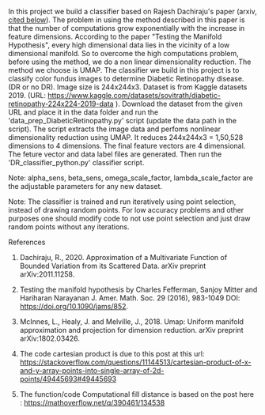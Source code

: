 In this project we build a classifier based on Rajesh Dachiraju's paper (arxiv, [cited below](https://arxiv.org/abs/2011.11258)). The problem in using the method described in this paper is that the number of computations grow exponentially with the increase in feature dimensions. According to the paper "Testing the Manifold Hypothesis", every high dimensional data lies in the vicinity of a low dimensional manifold. So to overcome the high computations problem, before using the method, we do a non linear dimensionality reduction. The method we choose is UMAP.
The classifier we build in this project is to classify color fundus images to determine Diabetic Retinopathy disease. (DR or no DR). Image size is 244x244x3. Dataset is from Kaggle datasets 2019. (URL: https://www.kaggle.com/datasets/sovitrath/diabetic-retinopathy-224x224-2019-data ).
Download the dataset from the given URL and place it in the data folder and run the 'data_prep_DiabeticRetinopathy.py' script (update the data path in the script). The script extracts the image data and perfoms nonlinear dimensionality reduction using UMAP.
It reduces 244x244x3 =  1,50,528 dimensions to 4 dimensions. The final feature vectors are 4 dimensional. The feture vector and data label files are generated.  Then run the 'DR_classifier_python.py' classifier script.

Note: alpha_sens, beta_sens, omega_scale_factor, lambda_scale_factor are the adjustable parameters for any new dataset. 

Note: The classifier is trained and run iteratively using point selection, instead of drawing random points. For low accuracy problems and other purposes one should modify code to not use point selection and just draw random points without any iterations.


References

1. Dachiraju, R., 2020. Approximation of a Multivariate Function of Bounded Variation from its Scattered Data. arXiv preprint arXiv:2011.11258.

2. Testing the manifold hypothesis by Charles Fefferman, Sanjoy Mitter and Hariharan Narayanan J. Amer. Math. Soc. 29 (2016), 983-1049 DOI: https://doi.org/10.1090/jams/852.

3. McInnes, L., Healy, J. and Melville, J., 2018. Umap: Uniform manifold approximation and projection for dimension reduction. arXiv preprint arXiv:1802.03426.

4. The code cartesian product is due to this post at this url: https://stackoverflow.com/questions/11144513/cartesian-product-of-x-and-y-array-points-into-single-array-of-2d-points/49445693#49445693

5. The function/code Computational fill distance is based on the post here : https://mathoverflow.net/q/390461/134538
